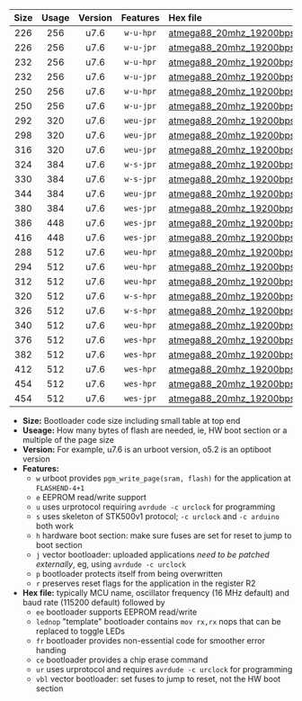 |Size|Usage|Version|Features|Hex file|
|:-:|:-:|:-:|:-:|:--|
|226|256|u7.6|`w-u-hpr`|[atmega88_20mhz_19200bps_ur.hex](https://raw.githubusercontent.com/stefanrueger/urboot/main/bootloaders/atmega88/fcpu_20mhz/19200_bps/atmega88_20mhz_19200bps_ur.hex)|
|226|256|u7.6|`w-u-jpr`|[atmega88_20mhz_19200bps_ur_vbl.hex](https://raw.githubusercontent.com/stefanrueger/urboot/main/bootloaders/atmega88/fcpu_20mhz/19200_bps/atmega88_20mhz_19200bps_ur_vbl.hex)|
|232|256|u7.6|`w-u-hpr`|[atmega88_20mhz_19200bps_lednop_ur.hex](https://raw.githubusercontent.com/stefanrueger/urboot/main/bootloaders/atmega88/fcpu_20mhz/19200_bps/atmega88_20mhz_19200bps_lednop_ur.hex)|
|232|256|u7.6|`w-u-jpr`|[atmega88_20mhz_19200bps_lednop_ur_vbl.hex](https://raw.githubusercontent.com/stefanrueger/urboot/main/bootloaders/atmega88/fcpu_20mhz/19200_bps/atmega88_20mhz_19200bps_lednop_ur_vbl.hex)|
|250|256|u7.6|`w-u-hpr`|[atmega88_20mhz_19200bps_lednop_fr_ur.hex](https://raw.githubusercontent.com/stefanrueger/urboot/main/bootloaders/atmega88/fcpu_20mhz/19200_bps/atmega88_20mhz_19200bps_lednop_fr_ur.hex)|
|250|256|u7.6|`w-u-jpr`|[atmega88_20mhz_19200bps_lednop_fr_ur_vbl.hex](https://raw.githubusercontent.com/stefanrueger/urboot/main/bootloaders/atmega88/fcpu_20mhz/19200_bps/atmega88_20mhz_19200bps_lednop_fr_ur_vbl.hex)|
|292|320|u7.6|`weu-jpr`|[atmega88_20mhz_19200bps_ee_ur_vbl.hex](https://raw.githubusercontent.com/stefanrueger/urboot/main/bootloaders/atmega88/fcpu_20mhz/19200_bps/atmega88_20mhz_19200bps_ee_ur_vbl.hex)|
|298|320|u7.6|`weu-jpr`|[atmega88_20mhz_19200bps_ee_lednop_ur_vbl.hex](https://raw.githubusercontent.com/stefanrueger/urboot/main/bootloaders/atmega88/fcpu_20mhz/19200_bps/atmega88_20mhz_19200bps_ee_lednop_ur_vbl.hex)|
|316|320|u7.6|`weu-jpr`|[atmega88_20mhz_19200bps_ee_lednop_fr_ur_vbl.hex](https://raw.githubusercontent.com/stefanrueger/urboot/main/bootloaders/atmega88/fcpu_20mhz/19200_bps/atmega88_20mhz_19200bps_ee_lednop_fr_ur_vbl.hex)|
|324|384|u7.6|`w-s-jpr`|[atmega88_20mhz_19200bps_vbl.hex](https://raw.githubusercontent.com/stefanrueger/urboot/main/bootloaders/atmega88/fcpu_20mhz/19200_bps/atmega88_20mhz_19200bps_vbl.hex)|
|330|384|u7.6|`w-s-jpr`|[atmega88_20mhz_19200bps_lednop_vbl.hex](https://raw.githubusercontent.com/stefanrueger/urboot/main/bootloaders/atmega88/fcpu_20mhz/19200_bps/atmega88_20mhz_19200bps_lednop_vbl.hex)|
|344|384|u7.6|`weu-jpr`|[atmega88_20mhz_19200bps_ee_lednop_fr_ce_ur_vbl.hex](https://raw.githubusercontent.com/stefanrueger/urboot/main/bootloaders/atmega88/fcpu_20mhz/19200_bps/atmega88_20mhz_19200bps_ee_lednop_fr_ce_ur_vbl.hex)|
|380|384|u7.6|`wes-jpr`|[atmega88_20mhz_19200bps_ee_vbl.hex](https://raw.githubusercontent.com/stefanrueger/urboot/main/bootloaders/atmega88/fcpu_20mhz/19200_bps/atmega88_20mhz_19200bps_ee_vbl.hex)|
|386|448|u7.6|`wes-jpr`|[atmega88_20mhz_19200bps_ee_lednop_vbl.hex](https://raw.githubusercontent.com/stefanrueger/urboot/main/bootloaders/atmega88/fcpu_20mhz/19200_bps/atmega88_20mhz_19200bps_ee_lednop_vbl.hex)|
|416|448|u7.6|`wes-jpr`|[atmega88_20mhz_19200bps_ee_lednop_fr_vbl.hex](https://raw.githubusercontent.com/stefanrueger/urboot/main/bootloaders/atmega88/fcpu_20mhz/19200_bps/atmega88_20mhz_19200bps_ee_lednop_fr_vbl.hex)|
|288|512|u7.6|`weu-hpr`|[atmega88_20mhz_19200bps_ee_ur.hex](https://raw.githubusercontent.com/stefanrueger/urboot/main/bootloaders/atmega88/fcpu_20mhz/19200_bps/atmega88_20mhz_19200bps_ee_ur.hex)|
|294|512|u7.6|`weu-hpr`|[atmega88_20mhz_19200bps_ee_lednop_ur.hex](https://raw.githubusercontent.com/stefanrueger/urboot/main/bootloaders/atmega88/fcpu_20mhz/19200_bps/atmega88_20mhz_19200bps_ee_lednop_ur.hex)|
|312|512|u7.6|`weu-hpr`|[atmega88_20mhz_19200bps_ee_lednop_fr_ur.hex](https://raw.githubusercontent.com/stefanrueger/urboot/main/bootloaders/atmega88/fcpu_20mhz/19200_bps/atmega88_20mhz_19200bps_ee_lednop_fr_ur.hex)|
|320|512|u7.6|`w-s-hpr`|[atmega88_20mhz_19200bps.hex](https://raw.githubusercontent.com/stefanrueger/urboot/main/bootloaders/atmega88/fcpu_20mhz/19200_bps/atmega88_20mhz_19200bps.hex)|
|326|512|u7.6|`w-s-hpr`|[atmega88_20mhz_19200bps_lednop.hex](https://raw.githubusercontent.com/stefanrueger/urboot/main/bootloaders/atmega88/fcpu_20mhz/19200_bps/atmega88_20mhz_19200bps_lednop.hex)|
|340|512|u7.6|`weu-hpr`|[atmega88_20mhz_19200bps_ee_lednop_fr_ce_ur.hex](https://raw.githubusercontent.com/stefanrueger/urboot/main/bootloaders/atmega88/fcpu_20mhz/19200_bps/atmega88_20mhz_19200bps_ee_lednop_fr_ce_ur.hex)|
|376|512|u7.6|`wes-hpr`|[atmega88_20mhz_19200bps_ee.hex](https://raw.githubusercontent.com/stefanrueger/urboot/main/bootloaders/atmega88/fcpu_20mhz/19200_bps/atmega88_20mhz_19200bps_ee.hex)|
|382|512|u7.6|`wes-hpr`|[atmega88_20mhz_19200bps_ee_lednop.hex](https://raw.githubusercontent.com/stefanrueger/urboot/main/bootloaders/atmega88/fcpu_20mhz/19200_bps/atmega88_20mhz_19200bps_ee_lednop.hex)|
|412|512|u7.6|`wes-hpr`|[atmega88_20mhz_19200bps_ee_lednop_fr.hex](https://raw.githubusercontent.com/stefanrueger/urboot/main/bootloaders/atmega88/fcpu_20mhz/19200_bps/atmega88_20mhz_19200bps_ee_lednop_fr.hex)|
|454|512|u7.6|`wes-hpr`|[atmega88_20mhz_19200bps_ee_lednop_fr_ce.hex](https://raw.githubusercontent.com/stefanrueger/urboot/main/bootloaders/atmega88/fcpu_20mhz/19200_bps/atmega88_20mhz_19200bps_ee_lednop_fr_ce.hex)|
|454|512|u7.6|`wes-jpr`|[atmega88_20mhz_19200bps_ee_lednop_fr_ce_vbl.hex](https://raw.githubusercontent.com/stefanrueger/urboot/main/bootloaders/atmega88/fcpu_20mhz/19200_bps/atmega88_20mhz_19200bps_ee_lednop_fr_ce_vbl.hex)|

- **Size:** Bootloader code size including small table at top end
- **Useage:** How many bytes of flash are needed, ie, HW boot section or a multiple of the page size
- **Version:** For example, u7.6 is an urboot version, o5.2 is an optiboot version
- **Features:**
  + `w` urboot provides `pgm_write_page(sram, flash)` for the application at `FLASHEND-4+1`
  + `e` EEPROM read/write support
  + `u` uses urprotocol requiring `avrdude -c urclock` for programming
  + `s` uses skeleton of STK500v1 protocol; `-c urclock` and `-c arduino` both work
  + `h` hardware boot section: make sure fuses are set for reset to jump to boot section
  + `j` vector bootloader: uploaded applications *need to be patched externally*, eg, using `avrdude -c urclock`
  + `p` bootloader protects itself from being overwritten
  + `r` preserves reset flags for the application in the register R2
- **Hex file:** typically MCU name, oscillator frequency (16 MHz default) and baud rate (115200 default) followed by
  + `ee` bootloader supports EEPROM read/write
  + `lednop` "template" bootloader contains `mov rx,rx` nops that can be replaced to toggle LEDs
  + `fr` bootloader provides non-essential code for smoother error handing
  + `ce` bootloader provides a chip erase command
  + `ur` uses urprotocol and requires `avrdude -c urclock` for programming
  + `vbl` vector bootloader: set fuses to jump to reset, not the HW boot section
